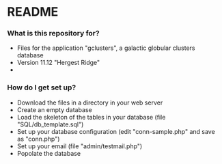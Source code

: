 # README #

### What is this repository for? ###

* Files for the application "gclusters", a galactic globular clusters database
* Version 11.12 "Hergest Ridge"
*
### How do I get set up? ###

* Download the files in a directory in your web server
* Create an empty database
* Load the skeleton of the tables in your database (file "SQL/db_template.sql")
* Set up your database configuration (edit "conn-sample.php" and save as "conn.php")
* Set up your email (file "admin/testmail.php")
* Popolate the database